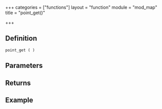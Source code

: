 +++
categories = ["functions"]
layout = "function"
module = "mod_map"
title = "point_get()"

+++

## Definition

    point_get ( )

## Parameters

## Returns

## Example
